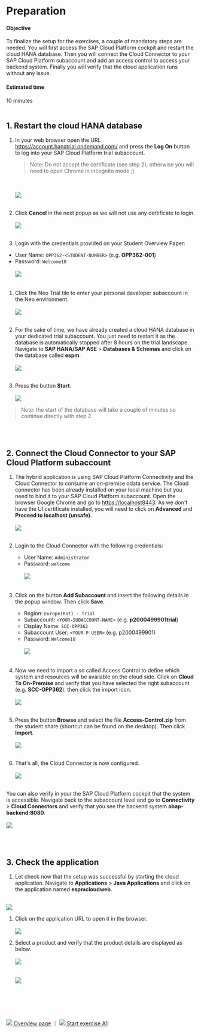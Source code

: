 # Preparation

#### Objective
To finalize the setup for the exercises, a couple of mandatory steps are needed. You will first access the SAP Cloud Platform cockpit and restart the cloud HANA database. Then you will connect the Cloud Connector to your SAP Cloud Platform subaccount and add an access control to access your backend system. Finally you will verify that the cloud application runs without any issue.

#### Estimated time
10 minutes
<br />
<br />

## 1. Restart the cloud HANA database
1. In your web browser open the URL https://account.hanatrial.ondemand.com/ and press the **Log On** button to log into your SAP Cloud Platform trial subaccount.
    > Note: Do not accept the certificate (see step 2), otherwise you will need to open Chrome in incognito mode ;)

    <br /><br />
    ![](../images/pre-login.png)<br /><br />

1. Click **Cancel** in the next popup as we will not use any certificate to login.<br /><br />
    ![](../images/pre-scpcp-login-certificate.png)<br /><br />

1. Login with the credentials provided on your Student Overview Paper:
 * User Name: `OPP362-<STUDENT-NUMBER>` (e.g. **OPP362-001**)
 * Password: `Welcome18` <br /><br />
    ![](../images/pre-sapcp-credentials.png)<br /><br />

1. Click the Neo Trial tile to enter your personal developer subaccount in the Neo environment.<br /><br />
    ![](../images/pre-neo-trial.png)<br /><br />

1. For the sake of time, we have already created a cloud HANA database in your dedicated trial subaccount. You just need to restart it as the database is automatically stopped after 8 hours on the trial landscape. Navigate to **SAP HANA/SAP ASE** > **Databases & Schemas** and click on the database called **espm**.<br /><br />
    ![](../images/pre-hana-restart-01.png)<br /><br />

1. Press the button **Start**.<br /><br />
    ![](../images/pre-hana-restart-02.png)
>Note: the start of the database will take a couple of minutes so continue directly with step 2.

<br /><br />


## 2. Connect the Cloud Connector to your SAP Cloud Platform subaccount
1. The hybrid application is using SAP Cloud Platform Connectivity and the Cloud Connector to consume an on-premise odata service. The Cloud connector has been already installed on your local machine but you need to bind it to your SAP Cloud Platform subaccount. Open the browser Google Chrome and go to [https://localhost8443](https://localhost:8443). As we don't have the UI certificate installed, you will need to click on **Advanced** and **Proceed to localhost (unsafe)**.<br /><br />
    ![](../images/pre-scc-01.png)<br /><br />

1. Login to the Cloud Connector with the following credentials:
    * User Name: `Administrator`
    * Password: `welcome`<br /><br />
      ![](../images/pre-scc-02.png)<br /><br />

1. Click on the button **Add Subaccount** and insert the following details in the popup window. Then click **Save**.
    * Region: `Europe(Rot) - Trial`
    * Subaccount: `<YOUR-SUBACCOUNT-NAME>` (e.g. **p2000499901trial**)
    * Display Name: `SCC-OPP362`
    * Subaccount User: `<YOUR-P-USER>` (e.g. p2000499901)
    * Password: `Welcome18`<br /><br />
      ![](../images/pre-scc-03.png)<br /><br />

1. Now we need to import a so called Access Control to define which system and resources will be available on the cloud side. Click on **Cloud To On-Premise** and verify that you have selected the right subaccount (e.g. **SCC-OPP362**). then click the import icon.<br /><br />
  ![](../images/pre-scc-04.png)<br /><br />

1. Press the button **Browse** and select the file **Access-Control.zip** from the student share (shortcut can be found on the desktop). Then click **Import**.<br /><br />
  ![](../images/pre-scc-05.png)<br /><br />

1. That's all, the Cloud Connector is now configured.<br /><br />
  ![](../images/pre-scc-06.png)<br /><br />

  You can also verify in your the SAP Cloud Platform cockpit that the system is accessible. Navigate back to the subaccount level and go to **Connectivity** > **Cloud Connectors** and verify that you see the backend system **abap-backend:8080**.<br /><br />
    ![](../images/pre-scc-07.png)

<br /><br />

## 3. Check the application
1. Let check now that the setup was successful by starting the cloud application. Navigate to **Applications** > **Java Applications** and click on the application named **espmcloudweb**.<br /><br />

  ![](../images/pre-app-01.png)

1. Click on the application URL to open it in the browser.<br /><br />
    ![](../images/pre-app-02.png)

1. Select a product and verify that the product details are displayed as below.<br /><br />
    ![](../images/pre-app-03.png)<br /><br />    
    ![](../images/pre-app-04.png)

<br /><br />
<br /><br />

[![](../images/nav-home.png) Overview page](../README.md) ｜ [![](../images/nav-next.png) Start exercise A1](../exercises/A1/README.md)
